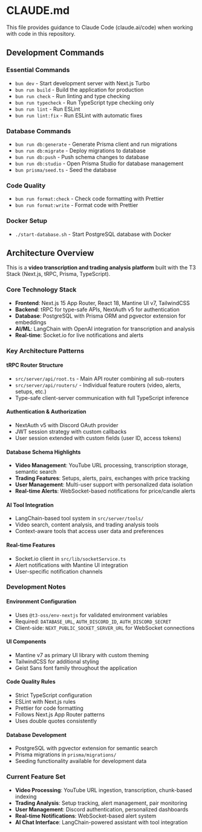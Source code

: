 # CLAUDE.md

This file provides guidance to Claude Code (claude.ai/code) when working with code in this repository.

## Development Commands

### Essential Commands
- `bun dev` - Start development server with Next.js Turbo
- `bun run build` - Build the application for production
- `bun run check` - Run linting and type checking
- `bun run typecheck` - Run TypeScript type checking only
- `bun run lint` - Run ESLint
- `bun run lint:fix` - Run ESLint with automatic fixes

### Database Commands
- `bun run db:generate` - Generate Prisma client and run migrations
- `bun run db:migrate` - Deploy migrations to database
- `bun run db:push` - Push schema changes to database
- `bun run db:studio` - Open Prisma Studio for database management
- `bun prisma/seed.ts` - Seed the database

### Code Quality
- `bun run format:check` - Check code formatting with Prettier
- `bun run format:write` - Format code with Prettier

### Docker Setup
- `./start-database.sh` - Start PostgreSQL database with Docker

## Architecture Overview

This is a **video transcription and trading analysis platform** built with the T3 Stack (Next.js, tRPC, Prisma, TypeScript).

### Core Technology Stack
- **Frontend**: Next.js 15 App Router, React 18, Mantine UI v7, TailwindCSS
- **Backend**: tRPC for type-safe APIs, NextAuth v5 for authentication
- **Database**: PostgreSQL with Prisma ORM and pgvector extension for embeddings
- **AI/ML**: LangChain with OpenAI integration for transcription and analysis
- **Real-time**: Socket.io for live notifications and alerts

### Key Architecture Patterns

#### tRPC Router Structure
- `src/server/api/root.ts` - Main API router combining all sub-routers
- `src/server/api/routers/` - Individual feature routers (video, alerts, setups, etc.)
- Type-safe client-server communication with full TypeScript inference

#### Authentication & Authorization
- NextAuth v5 with Discord OAuth provider
- JWT session strategy with custom callbacks
- User session extended with custom fields (user ID, access tokens)

#### Database Schema Highlights
- **Video Management**: YouTube URL processing, transcription storage, semantic search
- **Trading Features**: Setups, alerts, pairs, exchanges with price tracking
- **User Management**: Multi-user support with personalized data isolation
- **Real-time Alerts**: WebSocket-based notifications for price/candle alerts

#### AI Tool Integration
- LangChain-based tool system in `src/server/tools/`
- Video search, content analysis, and trading analysis tools
- Context-aware tools that access user data and preferences

#### Real-time Features
- Socket.io client in `src/lib/socketService.ts`
- Alert notifications with Mantine UI integration
- User-specific notification channels

### Development Notes

#### Environment Configuration
- Uses `@t3-oss/env-nextjs` for validated environment variables
- Required: `DATABASE_URL`, `AUTH_DISCORD_ID`, `AUTH_DISCORD_SECRET`
- Client-side: `NEXT_PUBLIC_SOCKET_SERVER_URL` for WebSocket connections

#### UI Components
- Mantine v7 as primary UI library with custom theming
- TailwindCSS for additional styling
- Geist Sans font family throughout the application

#### Code Quality Rules
- Strict TypeScript configuration
- ESLint with Next.js rules
- Prettier for code formatting
- Follows Next.js App Router patterns
- Uses double quotes consistently

#### Database Development
- PostgreSQL with pgvector extension for semantic search
- Prisma migrations in `prisma/migrations/`
- Seeding functionality available for development data

### Current Feature Set
- **Video Processing**: YouTube URL ingestion, transcription, chunk-based indexing
- **Trading Analysis**: Setup tracking, alert management, pair monitoring
- **User Management**: Discord authentication, personalized dashboards
- **Real-time Notifications**: WebSocket-based alert system
- **AI Chat Interface**: LangChain-powered assistant with tool integration